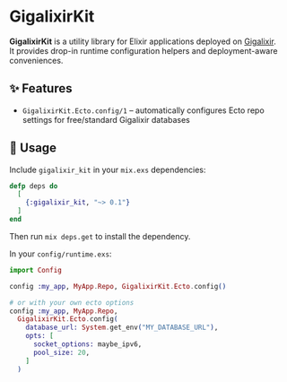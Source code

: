 # GigalixirKit

**GigalixirKit** is a utility library for Elixir applications deployed on [Gigalixir](https://gigalixir.com).  
It provides drop-in runtime configuration helpers and deployment-aware conveniences.

## ✨ Features

- `GigalixirKit.Ecto.config/1` – automatically configures Ecto repo settings for free/standard Gigalixir databases

## 🚀 Usage

Include `gigalixir_kit` in your `mix.exs` dependencies:

```elixir
defp deps do
  [
    {:gigalixir_kit, "~> 0.1"}
  ]
end
```

Then run `mix deps.get` to install the dependency.

In your `config/runtime.exs`:

```elixir
import Config

config :my_app, MyApp.Repo, GigalixirKit.Ecto.config()

# or with your own ecto options
config :my_app, MyApp.Repo,
  GigalixirKit.Ecto.config(
    database_url: System.get_env("MY_DATABASE_URL"),
    opts: [
      socket_options: maybe_ipv6,
      pool_size: 20,
    ]
  )
```
